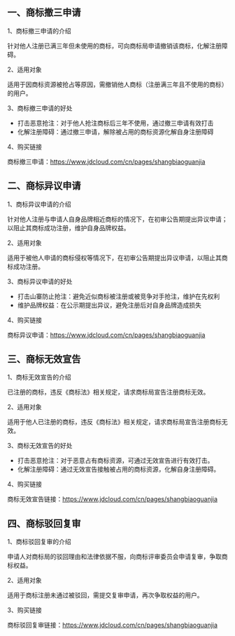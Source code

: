 ## 一、商标撤三申请

1、商标撤三申请的介绍

针对他人注册已满三年但未使用的商标，可向商标局申请撤销该商标，化解注册障碍。

2、适用对象

适用于因商标资源被抢占等原因，需撤销他人商标（注册满三年且不使用的商标）的用户。

3、商标撤三申请的好处

- 打击恶意抢注：对于他人抢注商标后三年不使用，通过撤三申请有效打击
- 化解注册障碍：通过撤三申请，解除被占用的商标资源化解自身注册障碍

4、购买链接

商标撤三申请：https://www.jdcloud.com/cn/pages/shangbiaoguanjia

## 二、商标异议申请
1、商标异议申请的介绍

针对他人注册与申请人自身品牌相近商标的情况下，在初审公告期提出异议申请；以阻止其商标成功注册，维护自身品牌权益。

2、适用对象

适用于被他人申请的商标侵权等情况下，在初审公告期提出异议申请，以阻止其商标成功注册。

3、商标异议申请的好处

- 打击山寨防止抢注：避免近似商标被注册或被竞争对手抢注，维护在先权利
- 维护品牌权益：在公示期提出异议，避免注册后对自身品牌造成损失

4、购买链接

商标异议申请：https://www.jdcloud.com/cn/pages/shangbiaoguanjia


## 三、商标无效宣告
1、商标无效宣告的介绍

已注册的商标，违反《商标法》相关规定，请求商标局宣告注册商标无效。

2、适用对象

适用于他人已注册的商标，违反《商标法》相关规定，请求商标局宣告注册商标无效。

3、商标无效宣告的好处
- 打击恶意抢注：对于恶意占有商标资源，可通过无效宣告进行有效打击。
- 化解注册障碍：通过无效宣告接触被占用的商标资源，化解自身注册障碍。

4、购买链接

商标无效宣告链接：https://www.jdcloud.com/cn/pages/shangbiaoguanjia


## 四、商标驳回复审
1、商标驳回复审的介绍

申请人对商标局的驳回理由和法律依据不服，向商标评审委员会申请复审，争取商标权益。

2、适用对象

适用于商标注册未通过被驳回，需提交复审申请，再次争取权益的用户。

3、购买链接

商标驳回复审链接：https://www.jdcloud.com/cn/pages/shangbiaoguanjia

